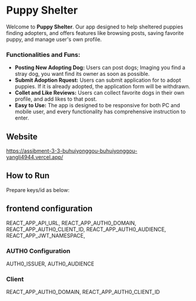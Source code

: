 # Puppy Shelter
Welcome to **Puppy Shelter**. Our app designed to help sheltered puppies finding adopters, and offers features like browsing posts, saving favorite puppy, and manage user's own profile.

### Functionalities and Funs:
- **Posting New Adopting Dog:** Users can post dogs; Imaging you find a stray dog, you want find its owner as soon as possible.
- **Submit Adoption Rquest:** Users can submit application for to adopt puppies. If it is already adopted, the application form will be withdrawn.  
- **Collet and Like Reviews:** Users can collect favorite dogs in their own profile, and add likes to that post.
- **Easy to Use:** The app is designed to be responsive for both PC and mobile user, and every functionality has comprehensive instruction to enter. 

## Website
https://assibment-3-3-buhuiyonggou-buhuiyonggou-yangli4944.vercel.app/

## How to Run

Prepare keys/id as below: 
## frontend configuration
REACT_APP_API_URL,
REACT_APP_AUTH0_DOMAIN,
REACT_APP_AUTH0_CLIENT_ID,
REACT_APP_AUTH0_AUDIENCE,
REACT_APP_JWT_NAMESPACE,
### AUTH0 Configuration 
AUTH0_ISSUER,
AUTH0_AUDIENCE
### Client
REACT_APP_AUTH0_DOMAIN,
REACT_APP_AUTH0_CLIENT_ID
